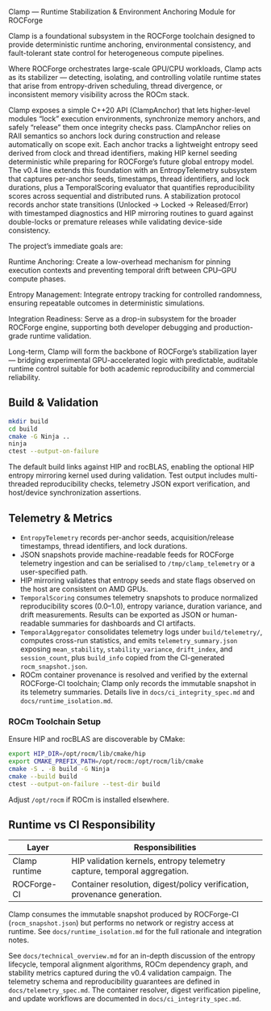 Clamp — Runtime Stabilization & Environment Anchoring Module for ROCForge

Clamp is a foundational subsystem in the ROCForge toolchain designed to provide deterministic runtime anchoring, environmental consistency, and fault-tolerant state control for heterogeneous compute pipelines.

Where ROCForge orchestrates large-scale GPU/CPU workloads, Clamp acts as its stabilizer — detecting, isolating, and controlling volatile runtime states that arise from entropy-driven scheduling, thread divergence, or inconsistent memory visibility across the ROCm stack.

Clamp exposes a simple C++20 API (ClampAnchor) that lets higher-level modules “lock” execution environments, synchronize memory anchors, and safely “release” them once integrity checks pass. ClampAnchor relies on RAII semantics so anchors lock during construction and release automatically on scope exit. Each anchor tracks a lightweight entropy seed derived from clock and thread identifiers, making HIP kernel seeding deterministic while preparing for ROCForge’s future global entropy model. The v0.4 line extends this foundation with an EntropyTelemetry subsystem that captures per-anchor seeds, timestamps, thread identifiers, and lock durations, plus a TemporalScoring evaluator that quantifies reproducibility scores across sequential and distributed runs. A stabilization protocol records anchor state transitions (Unlocked → Locked → Released/Error) with timestamped diagnostics and HIP mirroring routines to guard against double-locks or premature releases while validating device-side consistency.

The project’s immediate goals are:

Runtime Anchoring: Create a low-overhead mechanism for pinning execution contexts and preventing temporal drift between CPU–GPU compute phases.

Entropy Management: Integrate entropy tracking for controlled randomness, ensuring repeatable outcomes in deterministic simulations.

Integration Readiness: Serve as a drop-in subsystem for the broader ROCForge engine, supporting both developer debugging and production-grade runtime validation.

Long-term, Clamp will form the backbone of ROCForge’s stabilization layer — bridging experimental GPU-accelerated logic with predictable, auditable runtime control suitable for both academic reproducibility and commercial reliability.

## Build & Validation
```bash
mkdir build
cd build
cmake -G Ninja ..
ninja
ctest --output-on-failure
```

The default build links against HIP and rocBLAS, enabling the optional HIP entropy mirroring kernel used during validation. Test output includes multi-threaded reproducibility checks, telemetry JSON export verification, and host/device synchronization assertions.

## Telemetry & Metrics
- `EntropyTelemetry` records per-anchor seeds, acquisition/release timestamps, thread identifiers, and lock durations.
- JSON snapshots provide machine-readable feeds for ROCForge telemetry ingestion and can be serialised to `/tmp/clamp_telemetry` or a user-specified path.
- HIP mirroring validates that entropy seeds and state flags observed on the host are consistent on AMD GPUs.
- `TemporalScoring` consumes telemetry snapshots to produce normalized reproducibility scores (0.0–1.0), entropy variance, duration variance, and drift measurements. Results can be exported as JSON or human-readable summaries for dashboards and CI artifacts.
- `TemporalAggregator` consolidates telemetry logs under `build/telemetry/`, computes cross-run statistics, and emits `telemetry_summary.json` exposing `mean_stability`, `stability_variance`, `drift_index`, and `session_count`, plus `build_info` copied from the CI-generated `rocm_snapshot.json`.
- ROCm container provenance is resolved and verified by the external ROCForge-CI toolchain; Clamp only records the immutable snapshot in its telemetry summaries. Details live in `docs/ci_integrity_spec.md` and `docs/runtime_isolation.md`.

### ROCm Toolchain Setup
Ensure HIP and rocBLAS are discoverable by CMake:
```bash
export HIP_DIR=/opt/rocm/lib/cmake/hip
export CMAKE_PREFIX_PATH=/opt/rocm:/opt/rocm/lib/cmake
cmake -S . -B build -G Ninja
cmake --build build
ctest --output-on-failure --test-dir build
```
Adjust `/opt/rocm` if ROCm is installed elsewhere.

## Runtime vs CI Responsibility

| Layer        | Responsibilities                                                         |
|--------------|---------------------------------------------------------------------------|
| Clamp runtime | HIP validation kernels, entropy telemetry capture, temporal aggregation. |
| ROCForge-CI  | Container resolution, digest/policy verification, provenance generation. |

Clamp consumes the immutable snapshot produced by ROCForge-CI (`rocm_snapshot.json`) but
performs no network or registry access at runtime. See `docs/runtime_isolation.md` for the
full rationale and integration notes.

See `docs/technical_overview.md` for an in-depth discussion of the entropy lifecycle, temporal alignment algorithms, ROCm dependency graph, and stability metrics captured during the v0.4 validation campaign. The telemetry schema and reproducibility guarantees are defined in `docs/telemetry_spec.md`. The container resolver, digest verification pipeline, and update workflows are documented in `docs/ci_integrity_spec.md`.
